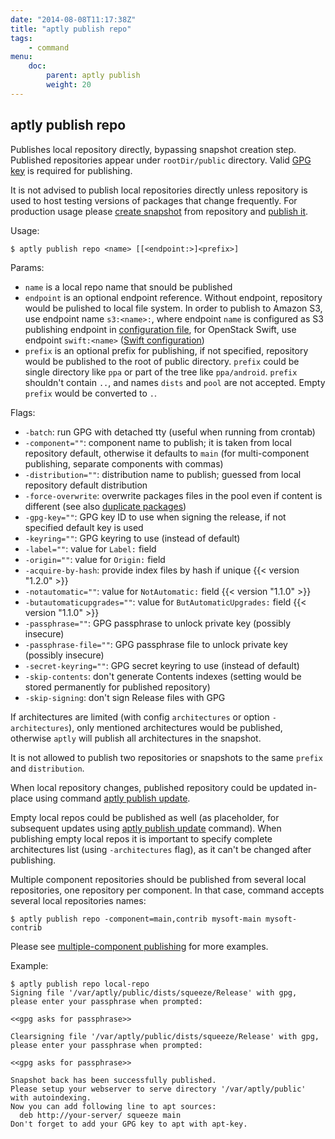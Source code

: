 ```yaml
---
date: "2014-08-08T11:17:38Z"
title: "aptly publish repo"
tags:
    - command
menu:
    doc:
        parent: aptly publish
        weight: 20
---
```


aptly publish repo
------------------

Publishes local repository directly, bypassing snapshot creation step.
Published repositories appear under `rootDir/public` directory. Valid
[GPG key](/doc/aptly/publish) is required for publishing.

<div class="alert alert-warning alert-note">It is not advised to publish local repositories directly unless
repository is used to host testing versions of packages that change
frequently. For production usage please <a href="/doc/aptly/snapshot/create/">create snapshot</a> from repository and
<a href="/doc/aptly/publish/snapshot/">publish it</a>.</div>

Usage:

    $ aptly publish repo <name> [[<endpoint:>]<prefix>]

Params:

-   `name` is a local repo name that snould be published
-   `endpoint` is an optional endpoint reference. Without endpoint,
    repository would be pulished to local file system. In order to
    publish to Amazon S3, use endpoint name `s3:<name>:`, where endpoint
    `name` is configured as S3 publishing endpoint in
    [configuration file](/doc/feature/s3), for OpenStack Swift,
    use endpoint `swift:<name>` ([Swift configuration](/doc/feature/swift))
-   `prefix` is an optional prefix for publishing, if not specified,
    repository would be published to the root of publiс directory.
    `prefix` could be single directory like `ppa` or part of the tree
    like `ppa/android`. `prefix` shouldn't contain `..`, and names
    `dists` and `pool` are not accepted. Empty `prefix` would be
    converted to `.`.

Flags:

-   `-batch`: run GPG with detached tty (useful when running from crontab)
-   `-component=""`: component name to publish; it is taken from local
    repository default, otherwise it defaults to `main` (for
    multi-component publishing, separate components with commas)
-   `-distribution=""`: distribution name to publish; guessed from local
    repository default distribution
-   `-force-overwrite`: overwrite packages files in the pool even
    if content is different (see also [duplicate packages](/doc/feature/duplicate/))
-   `-gpg-key=""`: GPG key ID to use when signing the release, if not
    specified default key is used
-   `-keyring=""`: GPG keyring to use (instead of default)
-   `-label=""`: value for `Label:` field
-   `-origin=""`: value for `Origin:` field
-   `-acquire-by-hash`: provide index files by hash if unique {{< version "1.2.0" >}}
-   `-notautomatic=""`: value for `NotAutomatic:` field  {{< version "1.1.0" >}}
-   `-butautomaticupgrades=""`: value for `ButAutomaticUpgrades:` field  {{< version "1.1.0" >}}
-   `-passphrase=""`: GPG passphrase to unlock private key (possibly insecure)
-   `-passphrase-file=""`: GPG passphrase file to unlock private key (possibly insecure)
-   `-secret-keyring=""`: GPG secret keyring to use (instead of default)
-   `-skip-contents`: don't generate Contents indexes (setting would
    be stored permanently for published repository)
-   `-skip-signing`: don't sign Release files with GPG

If architectures are limited (with config `architectures` or option
`-architectures`), only mentioned architectures would be published,
otherwise `aptly` will publish all architectures in the snapshot.

It is not allowed to publish two repositories or snapshots to the same
`prefix` and `distribution`.

When local repository changes, published repository could be updated
in-place using command [aptly publish update](/doc/aptly/publish/update/).

Empty local repos could be published as well (as placeholder, for
subsequent updates using [aptly publish update](/doc/aptly/publish/update/)
command). When publishing empty local repos it is important to specify
complete architectures list (using `-architectures` flag), as it can't
be changed after publishing.

Multiple component repositories should be published from several local
repositories, one repository per component. In that case, command
accepts several local repositories names:

    $ aptly publish repo -component=main,contrib mysoft-main mysoft-contrib

Please see [multiple-component publishing](/doc/feature/multi-component/)
for more examples.

Example:

    $ aptly publish repo local-repo
    Signing file '/var/aptly/public/dists/squeeze/Release' with gpg, please enter your passphrase when prompted:

    <<gpg asks for passphrase>>

    Clearsigning file '/var/aptly/public/dists/squeeze/Release' with gpg, please enter your passphrase when prompted:

    <<gpg asks for passphrase>>

    Snapshot back has been successfully published.
    Please setup your webserver to serve directory '/var/aptly/public' with autoindexing.
    Now you can add following line to apt sources:
      deb http://your-server/ squeeze main
    Don't forget to add your GPG key to apt with apt-key.
